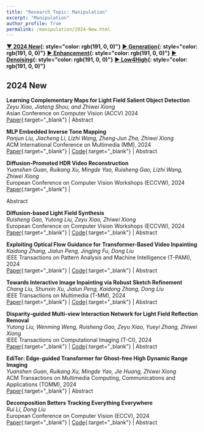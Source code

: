 ```yaml
---
title: "Research Topic: Manipulation"
excerpt: "Manipulation"
author_profile: True
permalink: /manipulation/2024-New.html
---
```


**[▼ 2024 New](/manipulation/2024-New){: style="color: rgb(191, 0, 0)"}**
**[▶ Generation](/manipulation/editing-generation){: style="color: rgb(191, 0, 0)"}**
**[▶ Enhancement](/manipulation/hdr-enhancement){: style="color: rgb(191, 0, 0)"}**
**[▶ Denoising](/manipulation/denoising){: style="color: rgb(191, 0, 0)"}**
**[▶ Low4High](/manipulation/low-for-high){: style="color: rgb(191, 0, 0)"}**

## 2024 New

**Learning Complementary Maps for Light Field Salient Object Detection** <br>
_Zeyu Xiao, Jiateng Shou, and Zhiwei Xiong_ <br>
<span><pub>Asian Conference on Computer Vision (ACCV) 2024</pub></span> <br>
[Paper](https://openaccess.thecvf.com/content/ACCV2024/papers/Xiao_Learning_Complementary_Maps_for_Light_Field_Salient_Object_Detection_ACCV_2024_paper.pdf){:target="\_blank"} |
<a onclick='expandABS("Zeyu24_accv")'> Abstract </a>

<div style="display: none;" class=abs id="Zeyu24_accv"><br>
Light field imaging presents a promising avenue for advancing salient object detection (SOD). However, existing light field SOD (LFSOD) methods grapple with challenges related to effectively aggregating features from all-in-focus (AiF) images and focal slices. These methods often under-utilize the complementary nature of salient and non-saliency maps, leading to inaccurate predictions, particularly at fine boundaries. To tackle these limitations, in this paper, we introduce a novel method for LFSOD. Our method incorporates a Cross-Modality Aggregation (CMA) module at multiple levels, facilitating the efficient fusion of AiF image and focal slice features. This progressive aggregation capitalizes on global and local dependencies to harness implicit geometric information in an LF. Based on the observation that, salient regions and non-salient counterparts are complementary to each other, thus a better estimation on one side leads to an improved estimation on the other, and vice versa, we introduce the Complementary Saliency Map Generator (CSMG). The CSMG generates both saliency and non-saliency maps interactively to leverage the inherent complementary relationship between salient regions and their non-salient counterparts. Through extensive experiments conducted on benchmark datasets, we have demonstrated that our proposed method achieves superior performance in LFSOD.
</div>

**MLP Embedded Inverse Tone Mapping** <br>
_Panjun Liu, Jiacheng Li, Lizhi Wang, Zheng-Jun Zha, Zhiwei Xiong_ <br>
<span><pub>ACM International Conference on Multimedia (MM), 2024</pub></span> <br>
[Paper](https://dl.acm.org/doi/10.1145/3664647.3680937){:target="\_blank"} |
[Code](https://github.com/pjliu3/MLP_iTM){:target="\_blank"} |
<a onclick='expandABS("panjuneccv24")'> Abstract </a>

<div style="display: none;" class=abs id="panjuneccv24"><br>
The advent of High Dynamic Range/Wide Color Gamut (HDR/WCG) display technology has made significant progress in providing exceptional richness and vibrancy for the human visual experience. However, the widespread adoption of HDR/WCG images is hindered by their substantial storage requirements, imposing significant bandwidth challenges during distribution. Besides, HDR/WCG images are often tone-mapped into Standard Dynamic Range (SDR) versions for compatibility, necessitating the usage of inverse Tone Mapping (iTM) techniques to reconstruct their original representation. In this work, we propose a meta-transfer learning framework for practical HDR/WCG media transmission by embedding image-wise metadata into their SDR counterparts for later iTM reconstruction. Specifically, we devise a meta-learning strategy to pre-train a lightweight multilayer perceptron (MLP) model that maps SDR pixels to HDR/WCG ones on an external dataset, resulting in a domain-wise iTM model. Subsequently, for the transfer learning process of each HDR/WCG image, we present a spatial-aware online mining mechanism to select challenging training pairs to adapt the meta-trained model to an image-wise iTM model. Finally, the adapted MLP, embedded as metadata, is transmitted alongside the SDR image, facilitating the reconstruction of the original image on HDR/WCG displays. We conduct extensive experiments and evaluate the proposed framework with diverse metrics. Compared with existing solutions, our framework shows superior performance in fidelity, minimal latency, and negligible overhead. The codes are available at https://github.com/pjliu3/MLP_iTM.
</div>

**Diffusion-Promoted HDR Video Reconstruction** <br>
_Yuanshen Guan, Ruikang Xu, Mingde Yao, Ruisheng Gao, Lizhi Wang, Zhiwei Xiong_ <br>
<span><pub>European Conference on Computer Vision Workshops (ECCVW), 2024</pub></span> <br>
[Paper](https://arxiv.org/abs/2406.08204){:target="\_blank"} |
<!-- [Code](https://github.com/hitachinsk/FGT){:target="\_blank"} | -->
<a onclick='expandABS("yuansheneccvw24")'> Abstract </a>

<div style="display: none;" class=abs id="yuansheneccvw24"><br>
High dynamic range (HDR) video reconstruction aims to generate HDR videos from low dynamic range (LDR) frames captured with alternating exposures. Most existing works solely rely on the regression-based paradigm, leading to adverse effects such as ghosting artifacts and missing details in saturated regions. In this paper, we propose a diffusion-promoted method for HDR video reconstruction, termed HDR-V-Diff, which incorporates a diffusion model to capture the HDR distribution. As such, HDR-V-Diff can reconstruct HDR videos with realistic details while alleviating ghosting artifacts. However, the direct introduction of video diffusion models would impose massive computational burden. Instead, to alleviate this burden, we first propose an HDR Latent Diffusion Model (HDR-LDM) to learn the distribution prior of single HDR frames. Specifically, HDR-LDM incorporates a tonemapping strategy to compress HDR frames into the latent space and a novel exposure embedding to aggregate the exposure information into the diffusion process. We then propose a Temporal-Consistent Alignment Module (TCAM) to learn the temporal information as a complement for HDR-LDM, which conducts coarse-to-fine feature alignment at different scales among video frames. Finally, we design a Zero-Init Cross-Attention (ZiCA) mechanism to effectively integrate the learned distribution prior and temporal information for generating HDR frames. Extensive experiments validate that HDR-V-Diff achieves state-of-the-art results on several representative datasets.

</div>

**Diffusion-based Light Field Synthesis** <br>
_Ruisheng Gao, Yutong Liu, Zeyu Xiao, Zhiwei Xiong_ <br>
<span><pub>European Conference on Computer Vision Workshops (ECCVW), 2024</pub></span> <br>
[Paper](https://arxiv.org/abs/2402.00575){:target="\_blank"} |
[Code](https://github.com/RSGao/LFdiff){:target="\_blank"} |
<a onclick='expandABS("ruisheng2024")'> Abstract </a>

<div style="display: none;" class=abs id="ruisheng2024"><br>
Light fields (LFs), conducive to comprehensive scene radiance recorded across angular dimensions, find wide applications in 3D reconstruction, virtual reality, and computational this http URL, the LF acquisition is inevitably time-consuming and resource-intensive due to the mainstream acquisition strategy involving manual capture or laborious software this http URL such a challenge, we introduce LFdiff, a straightforward yet effective diffusion-based generative framework tailored for LF synthesis, which adopts only a single RGB image as this http URL leverages disparity estimated by a monocular depth estimation network and incorporates two distinctive components: a novel condition scheme and a noise estimation network tailored for LF this http URL, we design a position-aware warping condition scheme, enhancing inter-view geometry learning via a robust conditional this http URL then propose DistgUnet, a disentanglement-based noise estimation network, to harness comprehensive LF this http URL experiments demonstrate that LFdiff excels in synthesizing visually pleasing and disparity-controllable light fields with enhanced generalization this http URL, comprehensive results affirm the broad applicability of the generated LF data, spanning applications like LF super-resolution and refocusing.

</div>


**Exploiting Optical Flow Guidance for Transformer-Based Video Inpainting** <br>
_Kaidong Zhang, Jialun Peng, Jingjing Fu, Dong Liu_ <br>
<span><pub>IEEE Transactions on Pattern Analysis and Machine Intelligence (T-PAMI), 2024</pub></span> <br>
[Paper](https://ieeexplore.ieee.org/document/10418551){:target="\_blank"} |
[Code](https://github.com/hitachinsk/FGT){:target="\_blank"} |
<a onclick='expandABS("Kaidong_pami24")'> Abstract </a>

<div style="display: none;" class=abs id="Kaidong_pami24"><br>
Transformers have been widely used for video processing owing to the multi-head self attention (MHSA) mechanism. However, the MHSA mechanism encounters an intrinsic difficulty for video inpainting, since the features associated with the corrupted regions are degraded and incur inaccurate self attention. This problem, termed query degradation, may be mitigated by first completing optical flows and then using the flows to guide the self attention, which was verified in our previous work – flow-guided transformer (FGT). We further exploit the flow guidance and propose FGT++ to pursue more effective and efficient video inpainting. First, we design a lightweight flow completion network by using local aggregation and edge loss. Second, to address the query degradation, we propose a flow guidance feature integration module, which uses the motion discrepancy to enhance the features, together with a flow-guided feature propagation module that warps the features according to the flows. Third, we decouple the transformer along the temporal and spatial dimensions, where flows are used to select the tokens through a temporally deformable MHSA mechanism, and global tokens are combined with the inner-window local tokens through a dual-perspective MHSA mechanism. FGT++ is experimentally evaluated to be outperforming the existing video inpainting networks qualitatively and quantitatively.

</div>

**Towards Interactive Image Inpainting via Robust Sketch Refinement** <br>
_Chang Liu, Shunxin Xu, Jialun Peng, Kaidong Zhang, Dong Liu_ <br>
<span><pub>IEEE Transactions on Multimedia (T-MM), 2024</pub></span> <br>
[Paper](https://ieeexplore.ieee.org/document/10533842){:target="\_blank"} |
[Code](https://github.com/AlonzoLeeeooo/SketchRefiner){:target="\_blank"} |
<a onclick='expandABS("Chang_tmm24")'> Abstract </a>

<div style="display: none;" class=abs id="Chang_tmm24"><br>
One tough problem of image inpainting is to restore complex structures in the corrupted regions. It motivates interactive image inpainting which leverages additional hints, e.g., sketches, to assist the inpainting process. A sketch is simple and intuitive for end users to provide, but meanwhile has free forms with much randomness. Such randomness may confuse the inpainting models, and incur severe artifacts in completed images. To better facilitate image inpainting with sketch guidance, we propose a two-stage image inpainting system, termed SketchRefiner. The first stage of our approach serves as a data provider that simulates real sketches and derives the capability of sketch calibration from the simulated data. In the second stage, our approach aligns the sketch guidance with the inpainting process so as to elevate image inpainting with sketches. We also propose a real-world test protocol to address the evaluation of inpainting methods upon practical applications with user sketches. Experimental results on three prevailing benchmark datasets, i.e., CelebA-HQ, Places2, and ImageNet, and the proposed test protocol demonstrate the state-of-the-art performance of our approach, and its great potentials upon real-world applications. Further analyses illustrate that our approach effectively utilizes sketch information as guidance and eliminates the artifacts due to the free-form sketches.

</div>

**Disparity-guided Multi-view Interaction Network for Light Field Reflection Removal** <br>
_Yutong Liu, Wenming Weng, Ruisheng Gao, Zeyu Xiao, Yueyi Zhang, Zhiwei Xiong_ <br>
<span><pub>IEEE Transactions on Computational Imaging (T-CI), 2024</pub></span> <br>
[Paper](https://ieeexplore.ieee.org/document/10510261?source=authoralert){:target="\_blank"} |
[Code](https://github.com/Yutong2022/LFRR?tab=readme-ov-file){:target="\_blank"} |
<a onclick='expandABS("yutong_tci24")'> Abstract </a>

<div style="display: none;" class=abs id="yutong_tci24"><br>
Light field (LF) imaging presents a promising avenue for reflection removal, owing to its ability of reliable depth perception and utilization of complementary texture details from multiple sub-aperture images (SAIs). However, the domain shifts between real-world and synthetic scenes, as well as the challenge of embedding transmission information across SAIs pose the main obstacles in this task. In this paper, we conquer the above challenges from the perspectives of data and network, respectively. To mitigate domain shifts, we propose an efficient data synthesis strategy for simulating realistic reflection scenes, and build the largest ever LF reflection dataset containing 420 synthetic scenes and 70 real-world scenes. To enable the transmission information embedding across SAIs, we propose a novel D isparity-guided M ulti-view I nteraction Net work (DMINet) for LF reflection removal. DMINet mainly consists of a transmission disparity estimation (TDE) module and a center-side interaction (CSI) module. The TDE module aims to predict transmission disparity by filtering out reflection disturbances, while the CSI module is responsible for the transmission integration which adopts the central view as the bridge for the propagation conducted between different SAIs. Compared with existing reflection removal methods for LF input, DMINet achieves a distinct performance boost with merits of efficiency and robustness, especially for scenes with complex depth variations.

</div>

**EdiTor: Edge-guided Transformer for Ghost-free High Dynamic Range Imaging** <br>
_Yuanshen Guan, Ruikang Xu, Mingde Yao, Jie Huang, Zhiwei Xiong_ <br>
<span><pub>ACM Transactions on Multimedia Computing, Communications and Applications (TOMM), 2024</pub></span> <br>
[Paper](https://dl.acm.org/doi/10.1145/3657293){:target="\_blank"} |
<a onclick='expandABS("yuanshen_tomm24")'> Abstract </a>

<div style="display: none;" class=abs id="yuanshen_tomm24"><br>
Synthesizing the high dynamic range (HDR) image from multi-exposure images has been extensively studied by exploiting convolutional neural networks (CNNs) recently. Despite the remarkable progress, existing CNN-based methods have the intrinsic limitation of local receptive field, which hinders the model’s capability of capturing long-range correspondence and large motions across under/over-exposure images, resulting in ghosting artifacts of dynamic scenes. To address the above challenge, we propose a novel Edge-guided Transformer framework (EdiTor) customized for ghost-free HDR reconstruction, where the long-range motions across different exposures can be delicately modeled by incorporating the edge prior. Specifically, EdiTor calculates patch-wise correlation maps on both image and edge domains, enabling the network to effectively model the global movements and the fine-grained shifts across multiple exposures. Based on this framework, we further propose an exposure-masked loss to adaptively compensate for the severely distorted regions (e.g., highlights and shadows). Experiments demonstrate that EdiTor outperforms state-of-the-art methods both quantitatively and qualitatively, achieving appealing HDR visualization with unified textures and colors.
</div>

**Decomposition Betters Tracking Everything Everywhere** <br>
_Rui Li, Dong Liu_ <br>
<span><pub>European Conference on Computer Vision (ECCV), 2024</pub></span> <br>
[Paper](https://www.ecva.net/papers/eccv_2024/papers_ECCV/papers/09112.pdf){:target="\_blank"} |
[Code](https://github.com/qianduoduolr/DecoMotion){:target="\_blank"} |
<a onclick='expandABS("lirui24eccv")'> Abstract </a>

<div style="display: none;" class=abs id="lirui24eccv"><br>
Recent studies on motion estimation have advocated an optimized motion representation that is globally consistent across the entire video, preferably for every pixel. This is challenging as a uniform representation may not account for the complex and diverse motion and appearance of natural videos. We address this problem and propose a new test-time optimization method, named DecoMotion, for estimating per-pixel and long-range motion. DecoMotion explicitly decomposes video content into static scenes and dynamic objects, either of which uses a quasi-3D canonical volume to represent. DecoMotion separately coordinates the transformations between local and canonical spaces, facilitating an affine transformation for the static scene that corresponds to camera motion. For the dynamic volume, DecoMotion leverages discriminative and temporally consistent features to rectify the non-rigid transformation. The two volumes are finally fused to fully represent motion and appearance. This divide-and-conquer strategy leads to more robust tracking through occlusions and deformations and meanwhile obtains decomposed appearances. We conduct evaluations on the TAP-Vid benchmark. The results demonstrate our method boosts the point-tracking accuracy by a large margin and performs on par with some state-of-the-art dedicated point-tracking solutions.

**High-Resolution and Few-shot View Synthesis from Asymmetric Dual-lens Inputs** <br>
_Ruikang Xu, Mingde Yao, Yue Li, Yueyi Zhang, Zhiwei Xiong_ <br>
<span><pub>European Conference on Computer Vision (ECCV), 2024</pub></span> <br>
[Paper](https://www.ecva.net/papers/eccv_2024/papers_ECCV/papers/00368.pdf){:target="\_blank"} |
[Code](https://github.com/XrKang/DL-GS){:target="\_blank"} |
<a onclick='expandABS("ruikang24eccv")'> Abstract </a>

<div style="display: none;" class=abs id="ruikang24eccv"><br>
Novel view synthesis has achieved remarkable quality and efficiency by the paradigm of 3D Gaussian Splatting (3D-GS), but still faces two challenges: 1) significant performance degradation when trained with only few-shot samples due to a lack of geometry constraint, and 2) incapability of rendering at a higher resolution that is beyond the input resolution of training samples. In this paper, we propose Dual-Lens 3D-GS (DL-GS) to achieve high-resolution (HR) and few-shot view synthesis, by leveraging the characteristics of the asymmetric dual-lens system commonly equipped on mobile devices. This kind of system captures the same scene with different focal lengths (\textit{i.e.}, wide-angle and telephoto) under an asymmetric stereo configuration, which naturally provides geometric hints for few-shot training and HR guidance for resolution improvement. Nevertheless, there remain two major technical problems to achieving this goal. First, how to effectively exploit the geometry information from the asymmetric stereo configuration? To this end, we propose a consistency-aware training strategy, which integrates a dual-lens-consistent loss to regularize the 3D-GS optimization. Second, how to make the best use of the dual-lens training samples to effectively improve the resolution of newly synthesized views? To this end, we design a multi-reference-guided refinement module to select proper telephoto and wide-angle guided images from training samples based on the camera pose distances, and then exploit their information for high-frequency detail enhancement. Extensive experiments on simulated and real-captured datasets validate the distinct superiority of our DL-GS over various competitors on the task of HR and few-shot view synthesis.
</div>

**Mask-Based Modeling for Neural Radiance Fields** <br>
_Ganlin Yang, Guoqiang Wei, Zhizheng Zhang, Yan Lu, Dong Liu_ <br>
<span><pub>International Conference on Learning Representations (ICLR), 2024</pub></span> <br>
[Paper](https://arxiv.org/abs/2304.04962){:target="\_blank"} |
[Code](https://github.com/Ganlin-Yang/MRVM-NeRF){:target="\_blank"} |
<a onclick='expandABS("Ganlin_iclr24")'> Abstract </a>

<div style="display: none;" class=abs id="Ganlin_iclr24"><br>
Most Neural Radiance Fields (NeRFs) exhibit limited generalization capabilities,which restrict their applicability in representing multiple scenes using a single model. To address this problem, existing generalizable NeRF methods simply condition the model on image features. These methods still struggle to learn precise global representations over diverse scenes since they lack an effective mechanism for interacting among different points and views. In this work, we unveil that 3D implicit representation learning can be significantly improved by mask-based modeling. Specifically, we propose masked ray and view modeling for generalizable NeRF (MRVM-NeRF), which is a self-supervised pretraining target to predict complete scene representations from partially masked features along each ray. With this pretraining target, MRVM-NeRF enables better use of correlations across different rays and views as the geometry priors, which thereby strengthens the capability of capturing intricate details within the scenes and boosts the generalization capability across different scenes. Extensive experiments demonstrate the effectiveness of our proposed MRVM-NeRF on both synthetic and real-world datasets, qualitatively and quantitatively. Besides, we also conduct experiments to show the compatibility of our proposed method with various backbones and its superiority under few-shot cases.

</div>

**TSA2: Temporal Segment Adaptation and Aggregation for Video Harmonization** <br>
_Zeyu Xiao, Yurui Zhu, Xueyang Fu, Zhiwei Xiong_ <br>
<span><pub>IEEE/CVF Winter Conference on Applications of Computer Vision (WACV), 2024</pub></span> <br>
[Paper](https://openaccess.thecvf.com/content/WACV2024/html/Xiao_TSA2_Temporal_Segment_Adaptation_and_Aggregation_for_Video_Harmonization_WACV_2024_paper.html){:target="\_blank"} |
[Code](https://github.com/zeyuxiao1997/TSA) |
<a onclick='expandABS("xiao24wacv")'> Abstract </a>

<div style="display: none;" class=abs id="xiao24wacv"><br>
Video composition merges the foreground and background of different videos, presenting challenges due to variations in capture conditions (e.g., saturation, brightness, and contrast). Video harmonization is a vital process in achieving a realistic composite by seamlessly adjusting the foreground's appearance to match the background. In this paper, we propose TSA2, a novel method for video harmonization that incorporates temporal segment adaptation and aggregation. TSA2 divides the inharmonious input sequence into temporal segments, each corresponding to a different frame rate, allowing effective utilization of complementary information within each segment. The method includes the Temporal Segment Adaptation module, which learns and remaps the distribution difference between background and foreground regions, and the Temporal Segment Aggregation module, which emphasizes and aggregates cross-segment information through element-wise correlations. Experimental results demonstrate that TSA2 outperforms advanced image and video harmonization methods quantitatively and qualitatively.

</div>

---

**[▲ 2024 New](/manipulation/2024-New){: style="color: rgb(191, 0, 0)"}**
**[▶ Generation](/manipulation/editing-generation){: style="color: rgb(191, 0, 0)"}**
**[▶ Enhancement](/manipulation/hdr-enhancement){: style="color: rgb(191, 0, 0)"}**
**[▶ Denoising](/manipulation/denoising){: style="color: rgb(191, 0, 0)"}**
**[▶ Low4High](/manipulation/low-for-high){: style="color: rgb(191, 0, 0)"}**
